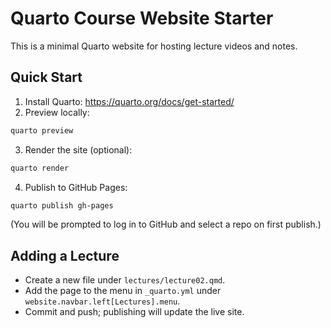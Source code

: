 
# Quarto Course Website Starter

This is a minimal Quarto website for hosting lecture videos and notes.

## Quick Start

1) Install Quarto: https://quarto.org/docs/get-started/
2) Preview locally:
```bash
quarto preview
```
3) Render the site (optional):
```bash
quarto render
```
4) Publish to GitHub Pages:
```bash
quarto publish gh-pages
```
(You will be prompted to log in to GitHub and select a repo on first publish.)

## Adding a Lecture

- Create a new file under `lectures/lecture02.qmd`.
- Add the page to the menu in `_quarto.yml` under `website.navbar.left[Lectures].menu`.
- Commit and push; publishing will update the live site.
